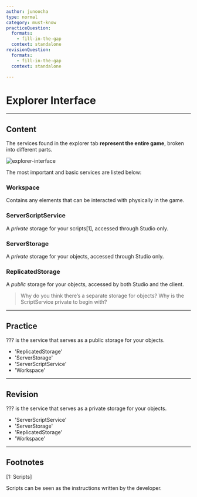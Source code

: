 ```yaml
---
author: junoocha
type: normal
category: must-know
practiceQuestion:
  formats:
    - fill-in-the-gap
  context: standalone
revisionQuestion:
  formats:
    - fill-in-the-gap
  context: standalone

---
```


# Explorer Interface

---

## Content

The services found in the explorer tab **represent the entire game**, broken into different parts. 

![explorer-interface](https://img.enkipro.com/dd9547d242979b80406d13b11ac7f5bf.png)

The most important and basic services are listed below:

### Workspace

Contains any elements that can be interacted with physically in the game.

### ServerScriptService

A *private* storage for your scripts[1], accessed through Studio only.

### ServerStorage 

A *private* storage for your objects, accessed through Studio only.

### ReplicatedStorage

A *public* storage for your objects, accessed by both Studio and the client.

> Why do you think there’s a separate storage for objects? Why is the ScriptService private to begin with? 

---

## Practice

??? is the service that serves as a public storage for your objects.
- 'ReplicatedStorage'
- 'ServerStorage'
- 'ServerScriptService'
- 'Workspace'


---
## Revision

??? is the service that serves as a private storage for your objects.
- 'ServerScriptService'
- 'ServerStorage'
- 'ReplicatedStorage'
- 'Workspace'

---

## Footnotes

[1: Scripts]

Scripts can be seen as the instructions written by the developer.